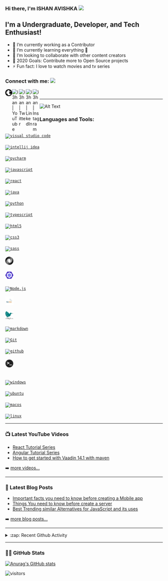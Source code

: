 ### Hi there, I'm ISHAN AVISHKA <img src="https://raw.githubusercontent.com/MartinHeinz/MartinHeinz/master/wave.gif" width="30px">

## I'm a Undergraduate, Developer, and Tech Enthusiast!

- 🔭 I’m currently working as a Contributor
- 🌱 I’m currently learning everything 🤣
- 👯 I’m looking to collaborate with other content creators
- 🥅 2020 Goals: Contribute more to Open Source projects
- ⚡ Fun fact: I love to watch movies and tv series

### Connect with me: <img src="https://media.giphy.com/media/LnQjpWaON8nhr21vNW/giphy.gif" height="32">

[<img align="left" alt="i3han.com" width="22px" src="https://raw.githubusercontent.com/iconic/open-iconic/master/svg/globe.svg" />][website]
[<img align="left" alt="i3han | YouTube" width="22px" src="https://cdn.jsdelivr.net/npm/simple-icons@v3/icons/youtube.svg" />][youtube]
[<img align="left" alt="i3han | Twitter" width="22px" src="https://cdn.jsdelivr.net/npm/simple-icons@v3/icons/twitter.svg" />][twitter]
[<img align="left" alt="i3han | LinkedIn" width="22px" src="https://cdn.jsdelivr.net/npm/simple-icons@v3/icons/linkedin.svg" />][linkedin]
[<img align="left" alt="i3han | Instagram" width="22px" src="https://cdn.jsdelivr.net/npm/simple-icons@v3/icons/instagram.svg" />][instagram]

<br />

---

![Alt Text](https://media.giphy.com/media/CcwLAV11cALh3OuEJ5/giphy.gif)

### Languages and Tools:

[<code>
<img alt="visual studio code" width="26px" src="https://img.icons8.com/fluent/240/000000/visual-studio-code-2019.png" />
</code>](https://code.visualstudio.com/)
[<code>
<img alt="intellij idea" width="26px" src="https://img.icons8.com/color/240/000000/intellij-idea.png" />
</code>](https://www.jetbrains.com/idea/)
[<code>
<img alt="pycharm" width="26px" src="https://img.icons8.com/color/240/000000/pycharm.png" />
</code>](https://www.jetbrains.com/pycharm/)
[<code>
<img alt="javascript" width="26px" src="https://img.icons8.com/color/240/000000/javascript.png" />
</code>](https://developer.mozilla.org/en-US/docs/Web/JavaScript)
[<code>
<img alt="react" width="26px" src="https://img.icons8.com/color/240/000000/react-native.png" />
</code>](https://reactjs.org/)
[<code>
<img alt="java" width="26px" src="https://img.icons8.com/color/240/000000/java-coffee-cup-logo.png">
</code>](https://docs.oracle.com/en/java/)
[<code>
<img alt="python" width="26px" src="https://img.icons8.com/color/240/000000/python.png">
</code>](https://www.python.org/)
[<code>
<img alt="typescript" width="26px" src="https://img.icons8.com/color/240/000000/typescript.png">
</code>](https://www.typescriptlang.org/)
[<code>
<img alt="html5" width="26px" src="https://img.icons8.com/color/240/000000/html-5.png">
</code>](https://developer.mozilla.org/en-US/docs/Web/HTML)
[<code>
<img alt="css3" width="26px" src="https://img.icons8.com/color/240/000000/css3.png">
</code>](https://developer.mozilla.org/en-US/docs/Web/CSS)
[<code>
<img alt="sass" width="26px" src="https://img.icons8.com/color/240/000000/sass.png">
</code>](https://sass-lang.com/)
[<code>
<img alt="json" width="26px" src="https://raw.githubusercontent.com/github/explore/80688e429a7d4ef2fca1e82350fe8e3517d3494d/topics/json/json.png">
</code>](https://www.json.org/json-en.html)
[<code>
<img alt="eslint" width="26px" src="https://raw.githubusercontent.com/github/explore/80688e429a7d4ef2fca1e82350fe8e3517d3494d/topics/eslint/eslint.png">
</code>](https://eslint.org/)
[<code>
<img alt="Node.js" width="26px" src="https://img.icons8.com/color/240/000000/nodejs.png">
</code>](https://nodejs.org/en/)
[<code>
<img alt="MySQL" width="26px" src="https://raw.githubusercontent.com/github/explore/80688e429a7d4ef2fca1e82350fe8e3517d3494d/topics/mysql/mysql.png">
</code>](https://dev.mysql.com/)
[<code>
<img alt="latex" width="26px" src="https://raw.githubusercontent.com/github/explore/80688e429a7d4ef2fca1e82350fe8e3517d3494d/topics/latex/latex.png">
</code>](https://www.latex-project.org/)
[<code>
<img alt="markdown" width="26px" src="https://img.icons8.com/ios-filled/100/000000/markdown.png">
</code>](https://www.markdownguide.org/)
[<code>
<img alt="Git" width="26px" src="https://img.icons8.com/color/240/000000/git.png">
</code>](https://git-scm.com/)
[<code>
<img alt="github" width="26px" src="https://img.icons8.com/ios-glyphs/240/000000/github.png">
</code>](https://github.com/)
[<code>
<img alt="terminal" width="26px" src="https://raw.githubusercontent.com/github/explore/80688e429a7d4ef2fca1e82350fe8e3517d3494d/topics/terminal/terminal.png">
</code>](https://docs.microsoft.com/en-us/windows/terminal/)
<br />
[<code>
<img alt="windows" width="26px" src="https://img.icons8.com/color/240/000000/windows-10.png">
</code>](https://www.microsoft.com/en-us/windows)
[<code>
<img alt="ubuntu" width="26px" src="https://img.icons8.com/color/96/000000/ubuntu--v1.png">
</code>](https://ubuntu.com/)
[<code>
<img alt="macos" width="26px" src="https://img.icons8.com/officel/160/000000/mac-logo.png">
</code>](https://developer.apple.com/macos/)
[<code>
<img alt="linux" width="26px" src="https://img.icons8.com/color/96/000000/linux.png">
</code>](https://www.kernel.org/)

---

### 📺 Latest YouTube Videos

<!-- YOUTUBE:START -->
- [React Tutorial Series](https://www.youtube.com/playlist?list=PLM_OaslyK5le2Pa7w1Cyxvu_35bn-_7tB)
- [Angular Tutorial Series](https://www.youtube.com/playlist?list=PLM_OaslyK5lfCmO2zcpGuSE9Pbby8F1-2)
- [How to get started with Vaadin 14.1 with maven](https://www.youtube.com/watch?v=0M8l0eJreus)
<!-- YOUTUBE:END -->

➡️ [more videos...](https://www.youtube.com/channel/UCwEUXyRDQF10y8rb4GzDH4g)

---

### 📕 Latest Blog Posts

<!-- BLOG-POST-LIST:START -->
- [Important facts you need to know before creating a Mobile app](https://medium.com/@ishanavishka14/important-facts-you-need-to-know-before-creating-a-mobile-app-d319cb5ae08e)
- [Things You need to know before create a server](https://ishanavishka14.medium.com/things-you-need-to-know-before-creating-a-server-73d9370727c4)
- [Best Trending similar Alternatives for JavaScript and its uses](https://ishanavishka14.medium.com/best-trending-and-similar-alternatives-for-javascript-and-its-uses-c63d69c85d53)
<!-- BLOG-POST-LIST:END -->

➡️ [more blog posts...](https://medium.com/@ishanavishka14)

---


<details>
  <summary>:zap: Recent Github Activity</summary>
  
<!--START_SECTION:activity-->
<!--END_SECTION:activity-->

</details>

---



 ### 🐱‍💻 GitHub Stats

  [![Anurag's GitHub stats](https://github-readme-stats.vercel.app/api?username=I3han)](https://github.com/anuraghazra/github-readme-stats)


![visitors](https://visitor-badge.glitch.me/badge?page_id=I3han.I3han)


[website]: http://fiescolabs.digital/
[twitter]: https://twitter.com/ishan_avishka
[youtube]: https://www.youtube.com/channel/UCwEUXyRDQF10y8rb4GzDH4g
[instagram]: https://www.instagram.com/_i3han_._/
[linkedin]: https://www.linkedin.com/in/ishan-avishka-726a65131/
[webdevplaylist]: https://www.youtube.com/playlist?list=PLkwxH9e_vrAJ0WbEsFA9W3I1W-g_BTsbt
[jsplaylist]: https://www.youtube.com/playlist?list=PLkwxH9e_vrALRJKu7wfXby3MKeflhTu6B
[cssplaylist]: https://www.youtube.com/playlist?list=PLkwxH9e_vrALSdvZuEh6gqQdmDoDIoqz4
[reactplaylist]: https://www.youtube.com/playlist?list=PLkwxH9e_vrAK4TdffpxKY3QGyHCpxFcQ0
